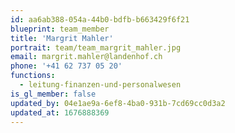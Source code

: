 ```yaml
---
id: aa6ab388-054a-44b0-bdfb-b663429f6f21
blueprint: team_member
title: 'Margrit Mahler'
portrait: team/team_margrit_mahler.jpg
email: margrit.mahler@landenhof.ch
phone: '+41 62 737 05 20'
functions:
  - leitung-finanzen-und-personalwesen
is_gl_member: false
updated_by: 04e1ae9a-6ef8-4ba0-931b-7cd69cc0d3a2
updated_at: 1676888369
---
```

